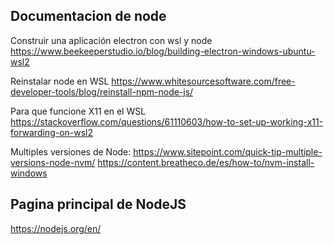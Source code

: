 ## Documentacion de node
Construir una aplicación electron con wsl y node
https://www.beekeeperstudio.io/blog/building-electron-windows-ubuntu-wsl2

Reinstalar node en WSL
https://www.whitesourcesoftware.com/free-developer-tools/blog/reinstall-npm-node-js/

Para que funcione X11 en el WSL
https://stackoverflow.com/questions/61110603/how-to-set-up-working-x11-forwarding-on-wsl2

Multiples versiones de Node:
https://www.sitepoint.com/quick-tip-multiple-versions-node-nvm/
https://content.breatheco.de/es/how-to/nvm-install-windows

## Pagina principal de NodeJS

https://nodejs.org/en/
